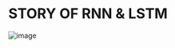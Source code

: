 # STORY OF RNN & LSTM


![image](https://github.com/user-attachments/assets/fd69a4c1-e6ac-4f50-8cd3-455d69b13742)

